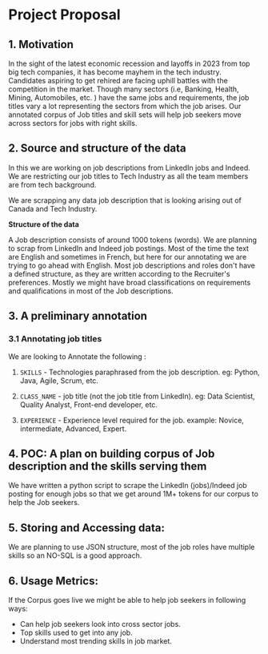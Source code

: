 # Project Proposal

## 1. Motivation 
    
In the sight of the latest economic recession and layoffs in 2023 from top big tech companies, it has become mayhem in the tech industry. Candidates aspiring to get rehired are facing uphill battles with the competition in the market. Though many sectors (i.e, Banking, Health, Mining, Automobiles, etc. ) have the same jobs and requirements, the job titles vary a lot representing the sectors from which the job arises. Our annotated corpus of Job titles and skill sets will help job seekers move across sectors for jobs with right skills.

## 2. Source and structure of the data

In this we are working on job descriptions from LinkedIn jobs and Indeed.
We are restricting our job titles to Tech Industry as all the team members are from tech background.

We are scrapping any data job description that is looking arising out of Canada and Tech Industry.

**Structure of the data**

A Job description consists of around 1000 tokens (words). We are planning to scrap from LinkedIn and Indeed job postings.
Most of the time the text are English and sometimes in French, but here for our annotating we are trying to go ahead with English. Most job descriptions and roles don't have a defined structure, as they are written according to the Recruiter's preferences.
Mostly we might have broad classifications on requirements and qualifications in most of the Job descriptions.


## 3. A preliminary annotation 

### 3.1 Annotating job titles

We are looking to Annotate the following :

1) `SKILLS` - Technologies paraphrased from the job description. eg: Python, Java, Agile, Scrum, etc.

2) `CLASS_NAME`  - job title (not the job title from LinkedIn). eg: Data Scientist, Quality Analyst, Front-end developer, etc.

3) `EXPERIENCE` - Experience level required for the job. example: Novice, intermediate, Advanced, Expert.


## 4. POC: A plan on building corpus of Job description and the skills serving them

We have written a python script to scrape the LinkedIn (jobs)/Indeed job posting for enough jobs so that we get around 1M+ tokens for our corpus to help the Job seekers.

## 5. Storing and Accessing data:

We are planning to use JSON structure, most of the job roles have multiple skills so an NO-SQL is a good approach.

## 6. Usage Metrics:

If the Corpus goes live we might be able to help job seekers in following ways:

* Can help job seekers look into cross sector jobs.
* Top skills used to get into any job.
* Understand most trending skills in job market.
